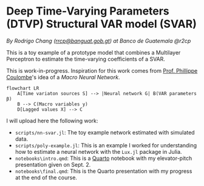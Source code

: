 # Deep Time-Varying Parameters (DTVP) Structural VAR model (SVAR)

*By Rodrigo Chang (rrcp@banguat.gob.gt) at Banco de Guatemala* 
*@r2cp*

This is a toy example of a prototype model that combines a Multilayer Perceptron to estimate the time-varying coefficients of a SVAR. 

This is work-in-progress. Inspiration for this work comes from [Prof. Phillippe Coulombe](https://philippegouletcoulombe.com/)'s idea of a *Macro Neural Network*. 

```mermaid
flowchart LR
    A[Time variaton sources S] --> |Neural network G| B(VAR parameters β)
    B --> C(Macro variables y)
    D[Lagged values X] --> C
```

I will upload here the following work: 
- `scripts/nn-svar.jl`: The toy example network estimated with simulated data. 
- `scripts/poly-example.jl`: This is an example I worked for understanding how to estimate a neural network with the `Lux.jl` package in Julia. 
- `notebooks\intro.qmd`: This is a [Quarto](https://quarto.org/) notebook with my elevator-pitch presentation given on Sept. 2. 
- `notebooks\final.qmd`: This is the Quarto presentation with my progress at the end of the course. 

